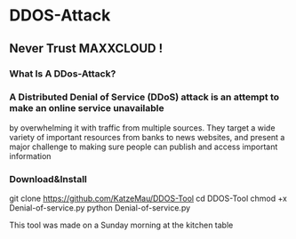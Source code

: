 # DDOS-Attack 
## Never Trust MAXXCLOUD !

### What Is A DDos-Attack?


### A Distributed Denial of Service (DDoS) attack is an attempt to make an online service unavailable 
by overwhelming it with traffic from multiple sources. They target a wide variety of important resources
from banks to news websites, and present a major challenge to making sure people can publish and access important information

### Download&Install

git clone https://github.com/KatzeMau/DDOS-Tool
cd DDOS-Tool
chmod +x Denial-of-service.py
python Denial-of-service.py



This tool was made on a Sunday morning at the kitchen table

